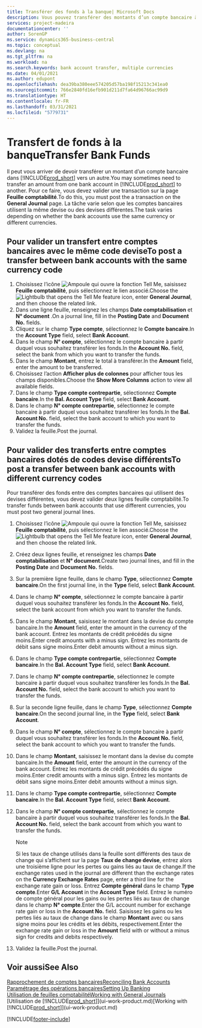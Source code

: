 ```yaml
---
title: Transférer des fonds à la banque| Microsoft Docs
description: Vous pouvez transférer des montants d’un compte bancaire à un autre, y compris dans différentes devises, en validant la transaction dans la feuille comptabilité.
services: project-madeira
documentationcenter: ''
author: SorenGP
ms.service: dynamics365-business-central
ms.topic: conceptual
ms.devlang: na
ms.tgt_pltfrm: na
ms.workload: na
ms.search.keywords: bank account transfer, multiple currencies
ms.date: 04/01/2021
ms.author: edupont
ms.openlocfilehash: dea39ba380eee574205d57ba198f15213c341ea0
ms.sourcegitcommit: 766e2840fd16efb901d211d7fa64d96766ac99d9
ms.translationtype: HT
ms.contentlocale: fr-FR
ms.lasthandoff: 03/31/2021
ms.locfileid: "5779731"
---
```

# <a name="transfer-bank-funds"></a><span data-ttu-id="99bee-103">Transfert de fonds à la banque</span><span class="sxs-lookup"><span data-stu-id="99bee-103">Transfer Bank Funds</span></span>
<span data-ttu-id="99bee-104">Il peut vous arriver de devoir transférer un montant d’un compte bancaire dans [!INCLUDE[prod_short](includes/prod_short.md)] vers un autre.</span><span class="sxs-lookup"><span data-stu-id="99bee-104">You may sometimes need to transfer an amount from one bank account in [!INCLUDE[prod_short](includes/prod_short.md)] to another.</span></span> <span data-ttu-id="99bee-105">Pour ce faire, vous devez valider une transaction sur la page **Feuille comptabilité**.</span><span class="sxs-lookup"><span data-stu-id="99bee-105">To do this, you must post the a transaction on the **General Journal** page.</span></span> <span data-ttu-id="99bee-106">La tâche varie selon que les comptes bancaires utilisent la même devise ou des devises différentes.</span><span class="sxs-lookup"><span data-stu-id="99bee-106">The task varies depending on whether the bank accounts use the same currency or different currencies.</span></span>

## <a name="to-post-a-transfer-between-bank-accounts-with-the-same-currency-code"></a><span data-ttu-id="99bee-107">Pour valider un transfert entre comptes bancaires avec le même code devise</span><span class="sxs-lookup"><span data-stu-id="99bee-107">To post a transfer between bank accounts with the same currency code</span></span>
1. <span data-ttu-id="99bee-108">Choisissez l’icône ![Ampoule qui ouvre la fonction Tell Me](media/ui-search/search_small.png "Dites-moi ce que vous voulez faire"), saisissez **Feuille comptabilité**, puis sélectionnez le lien associé.</span><span class="sxs-lookup"><span data-stu-id="99bee-108">Choose the ![Lightbulb that opens the Tell Me feature](media/ui-search/search_small.png "Tell me what you want to do") icon, enter **General Journal**, and then choose the related link.</span></span>
2. <span data-ttu-id="99bee-109">Dans une ligne feuille, renseignez les champs **Date comptabilisation** et **N° document** .</span><span class="sxs-lookup"><span data-stu-id="99bee-109">On a journal line, fill in the **Posting Date** and **Document No.** fields.</span></span>
3. <span data-ttu-id="99bee-110">Cliquez sur le champ **Type compte**, sélectionnez le **Compte bancaire**.</span><span class="sxs-lookup"><span data-stu-id="99bee-110">In the **Account Type** field, select **Bank Account**.</span></span>
4. <span data-ttu-id="99bee-111">Dans le champ **N° compte**, sélectionnez le compte bancaire à partir duquel vous souhaitez transférer les fonds.</span><span class="sxs-lookup"><span data-stu-id="99bee-111">In the **Account No.** field, select the bank from which you want to transfer the funds.</span></span>
5. <span data-ttu-id="99bee-112">Dans le champ **Montant**, entrez le total à transférer.</span><span class="sxs-lookup"><span data-stu-id="99bee-112">In the **Amount** field, enter the amount to be transferred.</span></span>
6. <span data-ttu-id="99bee-113">Choisissez l’action **Afficher plus de colonnes** pour afficher tous les champs disponibles.</span><span class="sxs-lookup"><span data-stu-id="99bee-113">Choose the **Show More Columns** action to view all available fields.</span></span>
7. <span data-ttu-id="99bee-114">Dans le champ **Type compte contrepartie**, sélectionnez **Compte bancaire**.</span><span class="sxs-lookup"><span data-stu-id="99bee-114">In the **Bal. Account Type** field, select **Bank Account**.</span></span>
8. <span data-ttu-id="99bee-115">Dans le champ **N° compte contrepartie**, sélectionnez le compte bancaire à partir duquel vous souhaitez transférer les fonds.</span><span class="sxs-lookup"><span data-stu-id="99bee-115">In the **Bal. Account No.** field, select the bank account to which you want to transfer the funds.</span></span>
9. <span data-ttu-id="99bee-116">Validez la feuille.</span><span class="sxs-lookup"><span data-stu-id="99bee-116">Post the journal.</span></span>

## <a name="to-post-a-transfer-between-bank-accounts-with-different-currency-codes"></a><span data-ttu-id="99bee-117">Pour valider des transferts entre comptes bancaires dotés de codes devise différents</span><span class="sxs-lookup"><span data-stu-id="99bee-117">To post a transfer between bank accounts with different currency codes</span></span>
<span data-ttu-id="99bee-118">Pour transférer des fonds entre des comptes bancaires qui utilisent des devises différentes, vous devez valider deux lignes feuille comptabilité.</span><span class="sxs-lookup"><span data-stu-id="99bee-118">To transfer funds between bank accounts that use different currencies, you must post two general journal lines.</span></span>

1. <span data-ttu-id="99bee-119">Choisissez l’icône ![Ampoule qui ouvre la fonction Tell Me](media/ui-search/search_small.png "Dites-moi ce que vous voulez faire"), saisissez **Feuille comptabilité**, puis sélectionnez le lien associé.</span><span class="sxs-lookup"><span data-stu-id="99bee-119">Choose the ![Lightbulb that opens the Tell Me feature](media/ui-search/search_small.png "Tell me what you want to do") icon, enter **General Journal**, and then choose the related link.</span></span>
2. <span data-ttu-id="99bee-120">Créez deux lignes feuille, et renseignez les champs **Date comptabilisation** et **N° document**.</span><span class="sxs-lookup"><span data-stu-id="99bee-120">Create two journal lines, and fill in the **Posting Date** and **Document No.** fields.</span></span>
3. <span data-ttu-id="99bee-121">Sur la première ligne feuille, dans le champ **Type**, sélectionnez **Compte bancaire**.</span><span class="sxs-lookup"><span data-stu-id="99bee-121">On the first journal line, in the **Type** field, select **Bank Account**.</span></span>
4. <span data-ttu-id="99bee-122">Dans le champ **N° compte**, sélectionnez le compte bancaire à partir duquel vous souhaitez transférer les fonds.</span><span class="sxs-lookup"><span data-stu-id="99bee-122">In the **Account No.** field, select the bank account from which you want to transfer the funds.</span></span>
5. <span data-ttu-id="99bee-123">Dans le champ **Montant**, saisissez le montant dans la devise du compte bancaire.</span><span class="sxs-lookup"><span data-stu-id="99bee-123">In the **Amount** field, enter the amount in the currency of the bank account.</span></span> <span data-ttu-id="99bee-124">Entrez les montants de crédit précédés du signe moins.</span><span class="sxs-lookup"><span data-stu-id="99bee-124">Enter credit amounts with a minus sign.</span></span> <span data-ttu-id="99bee-125">Entrez les montants de débit sans signe moins.</span><span class="sxs-lookup"><span data-stu-id="99bee-125">Enter debit amounts without a minus sign.</span></span>
6. <span data-ttu-id="99bee-126">Dans le champ **Type compte contrepartie**, sélectionnez **Compte bancaire**.</span><span class="sxs-lookup"><span data-stu-id="99bee-126">In the **Bal. Account Type** field, select **Bank Account**.</span></span>
7. <span data-ttu-id="99bee-127">Dans le champ **N° compte contrepartie**, sélectionnez le compte bancaire à partir duquel vous souhaitez transférer les fonds.</span><span class="sxs-lookup"><span data-stu-id="99bee-127">In the **Bal. Account No.** field, select the bank account to which you want to transfer the funds.</span></span>
8. <span data-ttu-id="99bee-128">Sur la seconde ligne feuille, dans le champ **Type**, sélectionnez **Compte bancaire**.</span><span class="sxs-lookup"><span data-stu-id="99bee-128">On the second journal line, in the **Type** field, select **Bank Account**.</span></span>
9. <span data-ttu-id="99bee-129">Dans le champ **N° compte**, sélectionnez le compte bancaire à partir duquel vous souhaitez transférer les fonds.</span><span class="sxs-lookup"><span data-stu-id="99bee-129">In the **Account No.** field, select the bank account to which you want to transfer the funds.</span></span>
10. <span data-ttu-id="99bee-130">Dans le champ **Montant**, saisissez le montant dans la devise du compte bancaire.</span><span class="sxs-lookup"><span data-stu-id="99bee-130">In the **Amount** field, enter the amount in the currency of the bank account.</span></span> <span data-ttu-id="99bee-131">Entrez les montants de crédit précédés du signe moins.</span><span class="sxs-lookup"><span data-stu-id="99bee-131">Enter credit amounts with a minus sign.</span></span> <span data-ttu-id="99bee-132">Entrez les montants de débit sans signe moins.</span><span class="sxs-lookup"><span data-stu-id="99bee-132">Enter debit amounts without a minus sign.</span></span>
11. <span data-ttu-id="99bee-133">Dans le champ **Type compte contrepartie**, sélectionnez **Compte bancaire**.</span><span class="sxs-lookup"><span data-stu-id="99bee-133">In the **Bal. Account Type** field, select **Bank Account**.</span></span>  
12. <span data-ttu-id="99bee-134">Dans le champ **N° compte contrepartie**, sélectionnez le compte bancaire à partir duquel vous souhaitez transférer les fonds.</span><span class="sxs-lookup"><span data-stu-id="99bee-134">In the **Bal. Account No.** field, select the bank account from which you want to transfer the funds.</span></span>

    > [!NOTE]  
    > <span data-ttu-id="99bee-135">Si les taux de change utilisés dans la feuille sont différents des taux de change qui s’affichent sur la page **Taux de change devise**, entrez alors une troisième ligne pour les pertes ou gains liés au taux de change.</span><span class="sxs-lookup"><span data-stu-id="99bee-135">If the exchange rates used in the journal are different than the exchange rates on the **Currency Exchange Rates** page, enter a third line for the exchange rate gain or loss.</span></span> <span data-ttu-id="99bee-136">Entrez **Compte général** dans le champ **Type compte**.</span><span class="sxs-lookup"><span data-stu-id="99bee-136">Enter **G/L Account** in the **Account Type** field.</span></span> <span data-ttu-id="99bee-137">Entrez le numéro de compte général pour les gains ou les pertes liés au taux de change dans le champ **N° compte**.</span><span class="sxs-lookup"><span data-stu-id="99bee-137">Enter the G/L account number for exchange rate gain or loss in the **Account No.** field.</span></span> <span data-ttu-id="99bee-138">Saisissez les gains ou les pertes liés au taux de change dans le champ **Montant** avec ou sans signe moins pour les crédits et les débits, respectivement.</span><span class="sxs-lookup"><span data-stu-id="99bee-138">Enter the exchange rate gain or loss in the **Amount** field with or without a minus sign for credits and debits respectively.</span></span>
13. <span data-ttu-id="99bee-139">Validez la feuille.</span><span class="sxs-lookup"><span data-stu-id="99bee-139">Post the journal.</span></span>

## <a name="see-also"></a><span data-ttu-id="99bee-140">Voir aussi</span><span class="sxs-lookup"><span data-stu-id="99bee-140">See Also</span></span>
[<span data-ttu-id="99bee-141">Rapprochement de comptes bancaires</span><span class="sxs-lookup"><span data-stu-id="99bee-141">Reconciling Bank Accounts</span></span>](bank-manage-bank-accounts.md)  
[<span data-ttu-id="99bee-142">Paramétrage des opérations bancaires</span><span class="sxs-lookup"><span data-stu-id="99bee-142">Setting Up Banking</span></span>](bank-setup-banking.md)  
[<span data-ttu-id="99bee-143">Utilisation de feuilles comptabilité</span><span class="sxs-lookup"><span data-stu-id="99bee-143">Working with General Journals</span></span>](ui-work-general-journals.md)  
<span data-ttu-id="99bee-144">[Utilisation de [!INCLUDE[prod_short](includes/prod_short.md)]](ui-work-product.md)</span><span class="sxs-lookup"><span data-stu-id="99bee-144">[Working with [!INCLUDE[prod_short](includes/prod_short.md)]](ui-work-product.md)</span></span>


[!INCLUDE[footer-include](includes/footer-banner.md)]